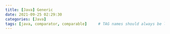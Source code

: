 ```yaml
---
title: [Java] Generic
date: 2021-09-25 02:29:30
categories: [Java]
tags: [java, comparator, comparable]     # TAG names should always be lowercase
---
```

